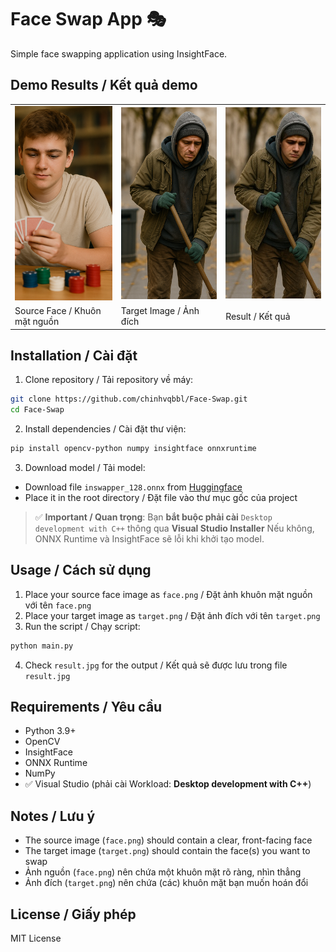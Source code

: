 # Face Swap App 🎭

Simple face swapping application using InsightFace.

## Demo Results / Kết quả demo

<table>
  <tr>
    <td><img src="face.png" width="250" alt="Source Face"></td>
    <td><img src="target.png" width="250" alt="Target Image"></td>
    <td><img src="result.jpg" width="250" alt="Result"></td>
  </tr>
  <tr>
    <td>Source Face / Khuôn mặt nguồn</td>
    <td>Target Image / Ảnh đích</td>
    <td>Result / Kết quả</td>
  </tr>
</table>

## Installation / Cài đặt

1. Clone repository / Tải repository về máy:
```bash
git clone https://github.com/chinhvqbbl/Face-Swap.git
cd Face-Swap
```

2. Install dependencies / Cài đặt thư viện:
```bash
pip install opencv-python numpy insightface onnxruntime
```

3. Download model / Tải model:
* Download file `inswapper_128.onnx` from [Huggingface](https://huggingface.co/ezioruan/inswapper_128.onnx)
* Place it in the root directory / Đặt file vào thư mục gốc của project

> ✅ **Important / Quan trọng**:
> Bạn **bắt buộc phải cài** `Desktop development with C++` thông qua **Visual Studio Installer**
> Nếu không, ONNX Runtime và InsightFace sẽ lỗi khi khởi tạo model.

## Usage / Cách sử dụng

1. Place your source face image as `face.png` / Đặt ảnh khuôn mặt nguồn với tên `face.png`
2. Place your target image as `target.png` / Đặt ảnh đích với tên `target.png`
3. Run the script / Chạy script:
```bash
python main.py
```
4. Check `result.jpg` for the output / Kết quả sẽ được lưu trong file `result.jpg`

## Requirements / Yêu cầu

* Python 3.9+
* OpenCV
* InsightFace
* ONNX Runtime
* NumPy
* ✅ Visual Studio (phải cài Workload: **Desktop development with C++**)

## Notes / Lưu ý

* The source image (`face.png`) should contain a clear, front-facing face
* The target image (`target.png`) should contain the face(s) you want to swap
* Ảnh nguồn (`face.png`) nên chứa một khuôn mặt rõ ràng, nhìn thẳng
* Ảnh đích (`target.png`) nên chứa (các) khuôn mặt bạn muốn hoán đổi

## License / Giấy phép

MIT License 

